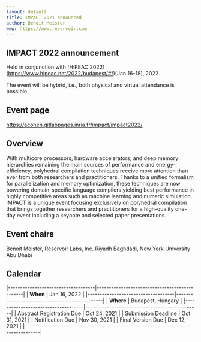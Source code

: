 ```yaml
---
layout: default
title: IMPACT 2021 announced
author: Benoit Meister
www: https://www.reservoir.com
---
```


## IMPACT 2022 announcement

Held in conjunction with [HiPEAC 2022] (https://www.hipeac.net/2022/budapest/#/)(Jan 16-18), 2022.

The event will be hybrid, i.e., both physical and virtual attendance is possible.

## Event page

https://acohen.gitlabpages.inria.fr/impact/impact2022/

## Overview

With multicore processors, hardware accelerators, and deep memory
hierarchies remaining the main sources of performance and
energy-efficiency, polyhedral compilation techniques receive more
attention than ever from both researchers and practitioners. Thanks
to a unified formalism for parallelization and memory optimization,
these techniques are now powering domain-specific language compilers
yielding best performance in highly competitive areas such as machine
learning and numeric simulation. IMPACT is a unique event focusing
exclusively on polyhedral compilation that brings together researchers
and practitioners for a high-quality one-day event including a keynote
and selected paper presentations.


## Event chairs

Benoit Meister, Reservoir Labs, Inc.
Riyadh Baghdadi, New York University Abu Dhabi

## Calendar


|------------------------------------|-----------------------------------------------|
| **When**                           |  Jan 16, 2022                                 |
|------------------------------------|-----------------------------------------------|
| **Where**                          |  Budapest, Hungary                            |
|------------------------------------|-----------------------------------------------|
| Abstract Registration Due          |         Oct 24, 2021                          |
| Submission Deadline                |         Oct 31, 2021                          |
| Notification Due                   |         Nov 30, 2021                          |
| Final Version Due                  |         Dec 12, 2021                          |
|------------------------------------------------------------------------------------|
